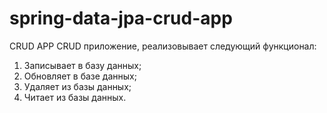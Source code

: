 # spring-data-jpa-crud-app
CRUD APP
CRUD приложение, реализовывает следующий функционал:

1. Записывает в базу данных;
2. Обновляет в базе данных;
3. Удаляет из базы данных;
4. Читает из базы данных.
